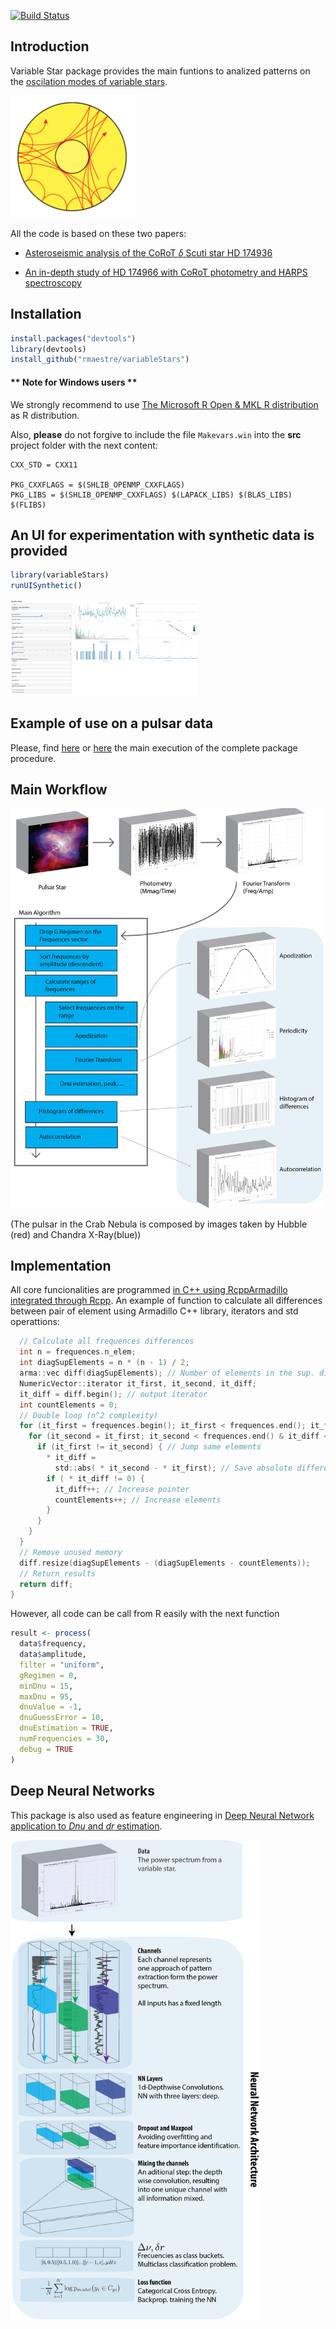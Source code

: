 
[![Build
Status](https://travis-ci.org/rmaestre/variableStars.svg?branch=master)](https://travis-ci.org/rmaestre/variableStars)

## Introduction

Variable Star package provides the main funtions to analized patterns on
the [oscilation modes of variable
stars](https://en.wikipedia.org/wiki/Asteroseismology).

<img src="https://raw.githubusercontent.com/rmaestre/variableStars/master/docs/figures/oscilationModes.png" data-canonical-src="https://raw.githubusercontent.com/rmaestre/variableStars/master/docs/figures/oscilationModes.png" width="200" />

All the code is based on these two papers:

  - [Asteroseismic analysis of the CoRoT *δ* Scuti star HD
    174936](https://www.aanda.org/articles/aa/full_html/2009/40/aa11932-09/aa11932-09.html)

  - [An in-depth study of HD 174966 with CoRoT photometry and HARPS
    spectroscopy](https://www.aanda.org/articles/aa/full_html/2013/11/aa20256-12/aa20256-12.html)

## Installation

``` r
install.packages("devtools")
library(devtools)
install_github("rmaestre/variableStars")
```

#### \*\* Note for Windows users \*\*

We strongly recommend to use [The Microsoft R Open & MKL R
distribution](https://mran.microsoft.com/open) as R distribution.

Also, **please** do not forgive to include the file `Makevars.win` into
the **src** project folder with the next content:

    CXX_STD = CXX11
    
    PKG_CXXFLAGS = $(SHLIB_OPENMP_CXXFLAGS) 
    PKG_LIBS = $(SHLIB_OPENMP_CXXFLAGS) $(LAPACK_LIBS) $(BLAS_LIBS) $(FLIBS)

## An UI for experimentation with synthetic data is provided

``` r
library(variableStars)
runUISynthetic()
```

<img src="https://raw.githubusercontent.com/rmaestre/variableStars/master/docs/figures/ui.png" data-canonical-src="https://raw.githubusercontent.com/rmaestre/variableStars/master/docs/figures/ui.png" width="300" />

## Example of use on a pulsar data

Please, find [here](docs/Experiment_-_HD174936.md) or
[here](docs/Experiment_-_HD174966.md) the main execution of the complete
package procedure.

## Main Workflow

<img src="https://raw.githubusercontent.com/rmaestre/variableStars/master/docs/figures/diagrams.png" data-canonical-src="https://raw.githubusercontent.com/rmaestre/variableStars/master/docs/figures/diagrams.png" width="500" />

(The pulsar in the Crab Nebula is composed by images taken by Hubble
(red) and Chandra X-Ray(blue))

## Implementation

All core funcionalities are programmed [in C++ using RcppArmadillo
integrated through
Rcpp](https://github.com/rmaestre/variableStars/blob/master/src/tools.cpp).
An example of function to calculate all differences between pair of
element using Armadillo C++ library, iterators and std operattions:

``` c
  // Calculate all frequences differences
  int n = frequences.n_elem;
  int diagSupElements = n * (n - 1) / 2;
  arma::vec diff(diagSupElements); // Number of elements in the sup. diag.
  NumericVector::iterator it_first, it_second, it_diff;
  it_diff = diff.begin(); // output iterator
  int countElements = 0;
  // Double loop (n^2 complexity)
  for (it_first = frequences.begin(); it_first < frequences.end(); it_first++) {
    for (it_second = it_first; it_second < frequences.end() & it_diff < diff.end(); it_second++) {
      if (it_first != it_second) { // Jump same elements
        * it_diff =
          std::abs( * it_second - * it_first); // Save absolute difference
        if ( * it_diff != 0) {
          it_diff++; // Increase pointer
          countElements++; // Increase elements
        }
      }
    }
  }
  // Remove unused memory
  diff.resize(diagSupElements - (diagSupElements - countElements));
  // Return results
  return diff;
}
```

However, all code can be call from R easily with the next function

``` r
result <- process(
  data$frequency,
  data$amplitude,
  filter = "uniform",
  gRegimen = 0,
  minDnu = 15,
  maxDnu = 95,
  dnuValue = -1,
  dnuGuessError = 10,
  dnuEstimation = TRUE,
  numFrequencies = 30,
  debug = TRUE
)
```

## Deep Neural Networks

This package is also used as feature engineering in [Deep Neural Network
application to *Dnu* and *dr*
estimation](https://github.com/rmaestre/astroseismologyNN).

<img src="https://raw.githubusercontent.com/rmaestre/variableStars/master/docs/figures/nn-approach.png" data-canonical-src="https://raw.githubusercontent.com/rmaestre/variableStars/master/docs/figures/nn-approach.png" width="400" />
